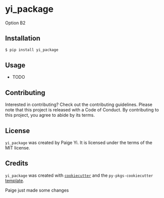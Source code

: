 # yi_package

Option B2 

## Installation

```bash
$ pip install yi_package
```

## Usage

- TODO

## Contributing

Interested in contributing? Check out the contributing guidelines. Please note that this project is released with a Code of Conduct. By contributing to this project, you agree to abide by its terms.

## License

`yi_package` was created by Paige Yi. It is licensed under the terms of the MIT license.

## Credits

`yi_package` was created with [`cookiecutter`](https://cookiecutter.readthedocs.io/en/latest/) and the `py-pkgs-cookiecutter` [template](https://github.com/py-pkgs/py-pkgs-cookiecutter).

Paige just made some changes